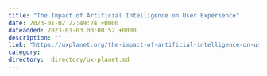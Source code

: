 ```yaml
---
title: "The Impact of Artificial Intelligence on User Experience"
date: 2023-01-02 22:49:24 +0000
dateadded: 2023-01-03 00:00:52 +0000
description: ""
link: "https://uxplanet.org/the-impact-of-artificial-intelligence-on-user-experience-d55635c20adf?source=rss----819cc2aaeee0---4"
category:
directory: _directory/ux-planet.md
---
```

